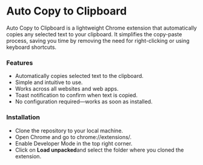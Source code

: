 <h1>Auto Copy to Clipboard</h1>
<p>Auto Copy to Clipboard is a lightweight Chrome extension that automatically copies any selected text to your clipboard. It simplifies the copy-paste process, saving you time by removing the need for right-clicking or using keyboard shortcuts.</p>
<h3>Features</h3>
<ul>
  <li>Automatically copies selected text to the clipboard.</li>
  <li>Simple and intuitive to use.</li>
  <li>Works across all websites and web apps.</li>
  <li>Toast notification to confirm when text is copied.</li>
  <li>No configuration required—works as soon as installed.</li>
</ul>
<h3>Installation</h3>
<ul>
  <li>Clone the repository to your local machine.</li>
  <li>Open Chrome and go to chrome://extensions/.</li>
  <li>Enable Developer Mode in the top right corner.</li>
  <li>Click on <b>Load unpacked</b>and select the folder where you cloned the extension.</li>
</ul>
